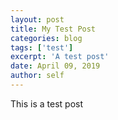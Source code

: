 ```yaml
---
layout: post
title: My Test Post
categories: blog
tags: ['test']
excerpt: 'A test post'
date: April 09, 2019
author: self
---
```


This is a test post
